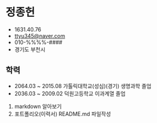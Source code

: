 # 정종헌
+ 1631.40.76
+ ttyu345@naver.com  
+ 010-%%%%-####
+ 경기도 부천시  

## 학력
+ 2064.03 ~ 2015.08 가톨릭대학교(성심)(경기) 생명과학 졸업  
+ 2036.03 ~ 2009.02 덕원고등학교 이과계열 졸업





1. markdown 알아보기
2. 포트폴리오(이력서) README.md 파일작성

